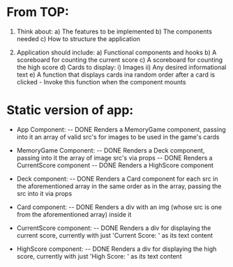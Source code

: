 # From TOP:

1. Think about:
    a) The features to be implemented
    b) The components needed
    c) How to structure the application

2. Application should include:
    a) Functional components and hooks
    b) A scoreboard for counting the current score
    c) A scoreboard for counting the high score
    d) Cards to display:
        i) Images
        ii) Any desired informational text
    e) A function that displays cards ina  random order after a card is clicked
        - Invoke this function when the component mounts

# Static version of app:

- App Component:
    -- DONE Renders a MemoryGame component, passing into it an array of valid src's for images to be used in the game's cards

- MemoryGame Component:
    -- DONE Renders a Deck component, passing into it the array of image src's via props
    -- DONE Renders a CurrentScore component
    -- DONE Renders a HighScore component

- Deck component:
    -- DONE Renders a Card component for each src in the aforementioned array in the same order as in the array, passing the src into it via props

- Card component:
    -- DONE Renders a div with an img (whose src is one from the aforementioned array) inside it

- CurrentScore component:
    -- DONE Renders a div for displaying the current score, currently with just 'Current Score: ' as its text content

- HighScore component:
    -- DONE Renders a div for displaying the high score, currently with just 'High Score: ' as its text content